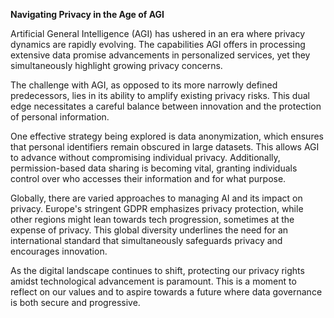**Navigating Privacy in the Age of AGI**

Artificial General Intelligence (AGI) has ushered in an era where privacy dynamics are rapidly evolving. The capabilities AGI offers in processing extensive data promise advancements in personalized services, yet they simultaneously highlight growing privacy concerns.

The challenge with AGI, as opposed to its more narrowly defined predecessors, lies in its ability to amplify existing privacy risks. This dual edge necessitates a careful balance between innovation and the protection of personal information.

One effective strategy being explored is data anonymization, which ensures that personal identifiers remain obscured in large datasets. This allows AGI to advance without compromising individual privacy. Additionally, permission-based data sharing is becoming vital, granting individuals control over who accesses their information and for what purpose.

Globally, there are varied approaches to managing AI and its impact on privacy. Europe's stringent GDPR emphasizes privacy protection, while other regions might lean towards tech progression, sometimes at the expense of privacy. This global diversity underlines the need for an international standard that simultaneously safeguards privacy and encourages innovation.

As the digital landscape continues to shift, protecting our privacy rights amidst technological advancement is paramount. This is a moment to reflect on our values and to aspire towards a future where data governance is both secure and progressive.